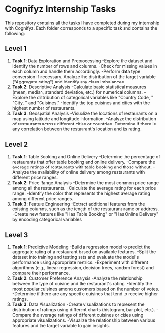# Cognifyz Internship Tasks
This repository contains all the tasks I have completed during my internship with Cognifyz. Each folder corresponds to a specific task and contains the following:

## Level 1 
1. **Task 1**:  Data Exploration and Preprocessing
   -Explore the dataset and identify the number of rows and columns.
   -Check for missing values in each column and handle them accordingly.
   -Perform data type conversion if necessary. Analyze the distribution of the target variable ("Aggregate rating") and identify any class imbalances.
2. **Task 2**: Descriptive Analysis
   -Calculate basic statistical measures (mean, median, standard deviation, etc.) for numerical columns.
   -Explore the distribution of categorical variables like "Country Code, " "City, " and "Cuisines."
   -Identify the top cuisines and cities with the highest number of restaurants.
3. **Task 3**: Geospatial Analysis
   -Visualize the locations of restaurants on a map using latitude and longitude information.
   -Analyze the distribution of restaurants across different cities or countries. Determine if there is any correlation between the restaurant's location and its rating.
   
 ## Level 2
1. **Task 1**:  Table Booking and Online Delivery
   -Determine the percentage of restaurants that offer table booking and online delivery.
   -Compare the average ratings of restaurants with table booking and those without.
   -Analyze the availability of online delivery among restaurants with different price ranges.
3. **Task 2**: Price Range Analysis
   -Determine the most common price range among all the restaurants.
   -Calculate the average rating for each price range.
   -Identify the color that represents the highest average rating among different price ranges.
5. **Task 3**: Feature Engineering
   -Extract additional features from the existing columns, such as the length of the restaurant name or address.
   -Create new features like "Has Table Booking" or "Has Online Delivery" by encoding categorical variables.

 ## Level 3
1. **Task 1**: Predictive Modeling
   -Build a regression model to predict the aggregate rating of a restaurant based on available features.
   -Split the dataset into training and testing sets and evaluate the model's performance using appropriate metrics.
   -Experiment with different algorithms (e.g., linear regression, decision trees, random forest) and compare their performance.
1. **Task 2**: Customer Preference Analysis
   -Analyze the relationship between the type of cuisine and the restaurant's rating.
   -Identify the most popular cuisines among customers based on the number of votes.
   -Determine if there are any specific cuisines that tend to receive higher ratings.
5. **Task 3**: Data Visualization
   -Create visualizations to represent the distribution of ratings using different charts (histogram, bar plot, etc.).
   -Compare the average ratings of different cuisines or cities using appropriate visualizations.
   -Visualize the relationship between various features and the target variable to gain insights.
